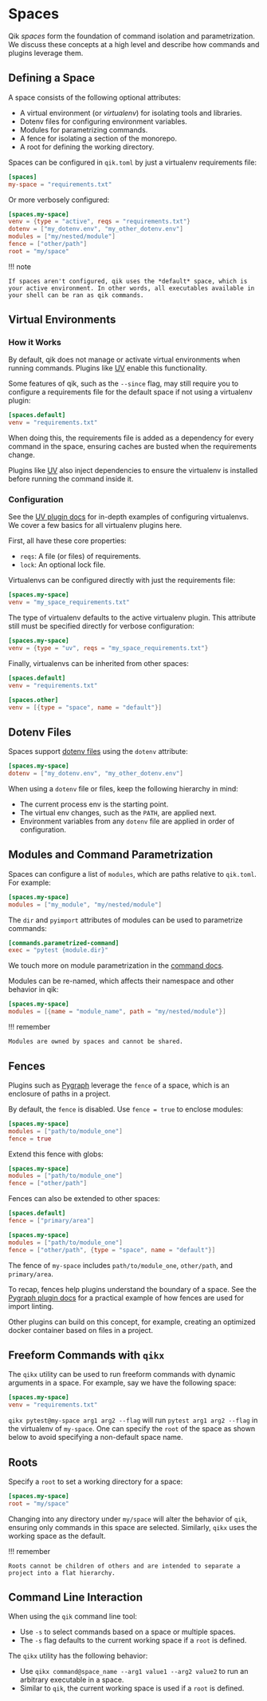 # Spaces

Qik *spaces* form the foundation of command isolation and parametrization. We discuss these concepts at a high level and describe how commands and plugins leverage them.

## Defining a Space

A space consists of the following optional attributes:

- A virtual environment (or *virtualenv*) for isolating tools and libraries.
- Dotenv files for configuring environment variables.
- Modules for parametrizing commands.
- A fence for isolating a section of the monorepo.
- A root for defining the working directory.

Spaces can be configured in `qik.toml` by just a virtualenv requirements file:

```toml
[spaces]
my-space = "requirements.txt"
```

Or more verbosely configured:

```toml
[spaces.my-space]
venv = {type = "active", reqs = "requirements.txt"}
dotenv = ["my_dotenv.env", "my_other_dotenv.env"]
modules = ["my/nested/module"]
fence = ["other/path"]
root = "my/space"
```

!!! note

    If spaces aren't configured, qik uses the *default* space, which is your active environment. In other words, all executables available in your shell can be ran as qik commands.

## Virtual Environments

### How it Works

By default, qik does not manage or activate virtual environments when running commands. Plugins like [UV](plugin_uv.md) enable this functionality.

Some features of qik, such as the `--since` flag, may still require you to configure a requirements file for the default space if not using a virtualenv plugin:

```toml
[spaces.default]
venv = "requirements.txt"
```

When doing this, the requirements file is added as a dependency for every command in the space, ensuring caches are busted when the requirements change.

Plugins like [UV](plugin_uv.md) also inject dependencies to ensure the virtualenv is installed before running the command inside it.

### Configuration

See the [UV plugin docs](plugin_uv.md) for in-depth examples of configuring virtualenvs. We cover a few basics for all virtualenv plugins here.

First, all have these core properties:

- `reqs`: A file (or files) of requirements.
- `lock`: An optional lock file.

Virtualenvs can be configured directly with just the requirements file:

```toml
[spaces.my-space]
venv = "my_space_requirements.txt"
```

The type of virtualenv defaults to the active virtualenv plugin. This attribute still must be specified directly for verbose configuration:

```toml
[spaces.my-space]
venv = {type = "uv", reqs = "my_space_requirements.txt"}
```

Finally, virtualenvs can be inherited from other spaces:

```toml
[spaces.default]
venv = "requirements.txt"

[spaces.other]
venv = [{type = "space", name = "default"}]
```

## Dotenv Files

Spaces support [dotenv files](https://hexdocs.pm/dotenvy/dotenv-file-format.html) using the `dotenv` attribute:

```toml
[spaces.my-space]
dotenv = ["my_dotenv.env", "my_other_dotenv.env"]
```

When using a `dotenv` file or files, keep the following hierarchy in mind:

- The current process env is the starting point.
- The virtual env changes, such as the `PATH`, are applied next.
- Environment variables from any `dotenv` file are applied in order of configuration.

<a id="modules"></a>

## Modules and Command Parametrization

Spaces can configure a list of `modules`, which are paths relative to `qik.toml`. For example:

```toml
[spaces.my-space]
modules = ["my_module", "my/nested/module"]
```

The `dir` and `pyimport` attributes of modules can be used to parametrize commands:

```toml
[commands.parametrized-command]
exec = "pytest {module.dir}"
```

We touch more on module parametrization in the [command docs](commands.md).

Modules can be re-named, which affects their namespace and other behavior in qik:

```toml
[spaces.my-space]
modules = [{name = "module_name", path = "my/nested/module"}]
```

!!! remember

    Modules are owned by spaces and cannot be shared.

<a id="fences">

## Fences

Plugins such as [Pygraph](plugin_pygraph.md) leverage the `fence` of a space, which is an enclosure of paths in a project.

By default, the `fence` is disabled. Use `fence = true` to enclose modules:

```toml
[spaces.my-space]
modules = ["path/to/module_one"]
fence = true
```

Extend this fence with globs:

```toml
[spaces.my-space]
modules = ["path/to/module_one"]
fence = ["other/path"]
```

Fences can also be extended to other spaces:

```toml
[spaces.default]
fence = ["primary/area"]

[spaces.my-space]
modules = ["path/to/module_one"]
fence = ["other/path", {type = "space", name = "default"}]
```

The fence of `my-space` includes `path/to/module_one`, `other/path`, and `primary/area`.

To recap, fences help plugins understand the boundary of a space. See the [Pygraph plugin docs](plugin_pygraph.md) for a practical example of how fences are used for import linting.

Other plugins can build on this concept, for example, creating an optimized docker container based on files in a project.

## Freeform Commands with `qikx`

The `qikx` utility can be used to run freeform commands with dynamic arguments in a space. For example, say we have the following space:

```toml
[spaces.my-space]
venv = "requirements.txt"
```

`qikx pytest@my-space arg1 arg2 --flag` will run `pytest arg1 arg2 --flag` in the virtualenv of `my-space`. One can specify the `root` of the space as shown below to avoid specifying a non-default space name.

## Roots

Specify a `root` to set a working directory for a space:

```toml
[spaces.my-space]
root = "my/space"
```

Changing into any directory under `my/space` will alter the behavior of `qik`, ensuring only commands in this space are selected. Similarly, `qikx` uses the working space as the default.

!!! remember

    Roots cannot be children of others and are intended to separate a project into a flat hierarchy.

## Command Line Interaction

When using the `qik` command line tool:

- Use `-s` to select commands based on a space or multiple spaces.
- The `-s` flag defaults to the current working space if a `root` is defined.

The `qikx` utility has the following behavior:

- Use `qikx command@space_name --arg1 value1 --arg2 value2` to run an arbitrary executable in a space.
- Similar to `qik`, the current working space is used if a `root` is defined.
